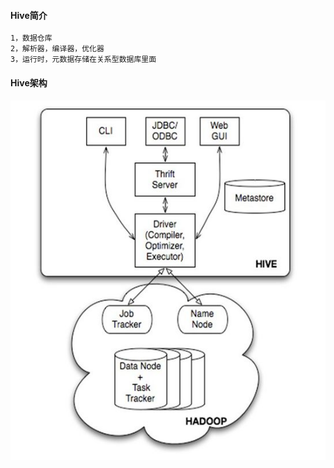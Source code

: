 #### Hive简介
```bash
1，数据仓库
2，解析器，编译器，优化器
3，运行时，元数据存储在关系型数据库里面
```
#### Hive架构
![image](https://github.com/firechiang/hadoop-test/blob/master/hive/image/hive-framework.jpg)
